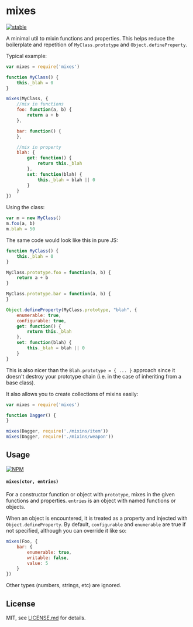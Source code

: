 # mixes

[![stable](http://badges.github.io/stability-badges/dist/stable.svg)](http://github.com/badges/stability-badges)

A minimal util to mixin functions and properties. This helps reduce the boilerplate and repetition of `MyClass.prototype` and `Object.defineProperty`.

Typical example:

```js
var mixes = require('mixes')

function MyClass() {
	this._blah = 0
}

mixes(MyClass, {
	//mix in functions
	foo: function(a, b) { 
		return a + b
	},

	bar: function() {
	},

	//mix in property
	blah: {
		get: function() {
			return this._blah
		},
		set: function(blah) {
			this._blah = blah || 0
		}
	}
})
```

Using the class:

```js
var m = new MyClass()
m.foo(a, b)
m.blah = 50
```

The same code would look like this in pure JS:

```js
function MyClass() {
	this._blah = 0
}

MyClass.prototype.foo = function(a, b) {
	return a + b
}

MyClass.prototype.bar = function(a, b) {
}

Object.defineProperty(MyClass.prototype, "blah", {
	enumerable: true,
	configurable: true,
	get: function() {
		return this._blah
	},
	set: function(blah) {
		this._blah = blah || 0
	}
}
```

This is also nicer than the `Blah.prototype = { ... }` approach since it doesn't destroy your prototype chain (i.e. in the case of inheriting from a base class).

It also allows you to create collections of mixins easily:

```js
var mixes = require('mixes')

function Dagger() {
}

mixes(Dagger, require('./mixins/item'))
mixes(Dagger, require('./mixins/weapon'))
```

## Usage

[![NPM](https://nodei.co/npm/mixes.png)](https://nodei.co/npm/mixes/)

#### `mixes(ctor, entries)`

For a constructor function or object with `prototype`, mixes in the given functions and properties. `entries` is an object with named functions or objects. 

When an object is encountered, it is treated as a property and injected with `Object.defineProperty`. By default, `configurable` and `enumerable` are true if not specified, although you can override it like so:

```js
mixes(Foo, {
	bar: {
		enumerable: true,
		writable: false,
		value: 5
	}
})
```

Other types (numbers, strings, etc) are ignored.

## License

MIT, see [LICENSE.md](http://github.com/mattdesl/mixes/blob/master/LICENSE.md) for details.
